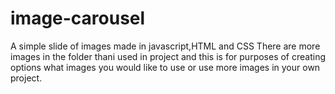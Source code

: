 # image-carousel
A simple slide of images made in javascript,HTML and CSS
There are more images in the folder thani used in project and this is for purposes of creating options what images you would like to use or use more images in your own project.
